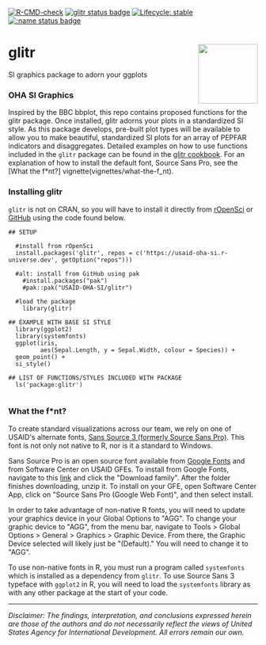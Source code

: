   <!-- badges: start -->
  [![R-CMD-check](https://github.com/USAID-OHA-SI/glitr/workflows/R-CMD-check/badge.svg)](https://github.com/USAID-OHA-SI/glitr/actions)
  [![glitr status badge](https://usaid-oha-si.r-universe.dev/badges/glitr)](https://usaid-oha-si.r-universe.dev/glitr)
[![Lifecycle: stable](https://img.shields.io/badge/lifecycle-stable-brightgreen.svg)](https://lifecycle.r-lib.org/articles/stages.html#stable)
[![:name status badge](https://usaid-oha-si.r-universe.dev/badges/:name)](https://usaid-oha-si.r-universe.dev/)
  <!-- badges: end -->

# glitr <img src='man/figures/logo.png' align="right" height="120" />

SI graphics package to adorn your ggplots

### OHA SI Graphics
Inspired by the BBC bbplot, this repo contains proposed functions for the glitr package. Once installed, glitr adorns your plots in a standardized SI style. As this package develops, pre-built plot types will be available to allow you to make beautiful, standardized SI plots for an array of PEPFAR indicators and disaggregates. Detailed examples on how to use functions included in the `glitr` package can be found in the [glitr cookbook](vignettes/adorn-your-plots). For an explanation of how to install the default font, Source Sans Pro, see the [What the f*nt?] vignette(vignettes/what-the-f_nt).

### Installing glitr
`glitr` is not on CRAN, so you will have to install it directly from [rOpenSci](https://usaid-oha-si.r-universe.dev/packages) or [GitHub](https://github.com/USAID-OHA-SI/) using the code found below.

```{r}
## SETUP

  #install from rOpenSci
  install.packages('glitr', repos = c('https://usaid-oha-si.r-universe.dev', getOption("repos")))
    
  #alt: install from GitHub using pak
    #install.packages("pak")
    #pak::pak("USAID-OHA-SI/glitr")
    
  #load the package
    library(glitr)

## EXAMPLE WITH BASE SI STYLE
  library(ggplot2)
  library(systemfonts)
  ggplot(iris, 
         aes(Sepal.Length, y = Sepal.Width, colour = Species)) + 
  geom_point() + 
  si_style()
  
## LIST OF FUNCTIONS/STYLES INCLUDED WITH PACKAGE
  ls('package:glitr')
  
```

### What the f*nt?

To create standard visualizations across our team, we rely on one of USAID's alternate fonts, [Sans Source 3 (formerly Source Sans Pro)](https://fonts.google.com/specimen/Source+Sans+3). This font is not only not native to R, nor is it a standard to Windows. 

Sans Source Pro is an open source font available from [Google Fonts](https://fonts.google.com/specimen/Source+Sans+3) and from Software Center on USAID GFEs. To install from Google Fonts, navigate to this [link](https://fonts.google.com/specimen/Source+Sans+3) and click the "Download family". After the folder finishes downloading, unzip it. To install on your GFE, open Software Center App, click on "Source Sans Pro (Google Web Font)", and then select install.

In order to take advantage of non-native R fonts, you will need to update your graphics device in your Global Options to "AGG". To change your graphic device to "AGG", from the menu bar, navigate to Tools > Global Options > General > Graphics > Graphic Device. From there, the Graphic Device selected will likely just be "(Default)." You will need to change it to "AGG".

To use non-native fonts in R, you must run a program called `systemfonts` which is installed as a dependency from `glitr`. To use Source Sans 3 typeface with `ggplot2` in R, you will need to load the `systemfonts` library as with any other package at the start of your code.

---

*Disclaimer: The findings, interpretation, and conclusions expressed herein are those of the authors and do not necessarily reflect the views of United States Agency for International Development. All errors remain our own.*

